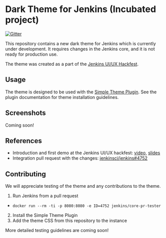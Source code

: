 # Dark Theme for Jenkins (Incubated project)

[![Gitter](https://badges.gitter.im/jenkinsci/hackfest.svg)](https://gitter.im/jenkinsci/hackfest?utm_source=badge&utm_medium=badge&utm_campaign=pr-badge)

This repository contains a new dark theme for Jenkins which is currently under development.
It requires changes in the Jenkins core, and it is not ready for production use.

The theme was created as a part of the [Jenkins UI/UX Hackfest](https://github.com/jenkinsci/ui-ux-hackfest-2020).

## Usage

The theme is designed to be used with the [Simple Theme Plugin](https://plugins.jenkins.io/simple-theme-plugin/).
See the plugin documentation for theme installation guidelines.

## Screenshots

Coming soon!

## References

* Introduction and first demo at the Jenkins UI/UX hackfest:
  [video](https://youtu.be/hJuAO09rKLM?t=1357),
  [slides](https://docs.google.com/presentation/d/19N4B7BXu_Zfw8IDdUAZl_83-jXDAvwWC2KI6BvvNUCI/edit#slide=id.g8790db40db_0_205)
* Integration pull request with the changes:
  [jenkinsci/jenkins#4752](https://github.com/jenkinsci/jenkins/pull/4752)

## Contributing

We will appreciate testing of the theme and any contributions to the theme.

1. Run Jenkins from a pull request
  *  ```docker run --rm -ti -p 8080:8080 -e ID=4752 jenkins/core-pr-tester```
2. Install the Simple Theme Plugin
3. Add the theme CSS from this repository to the instance

More detailed testing guidelines are coming soon!
